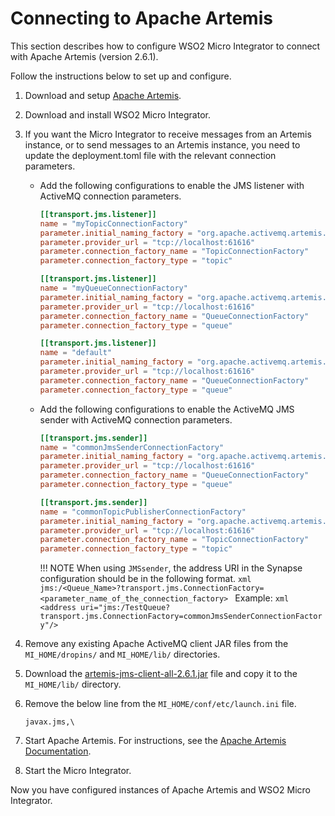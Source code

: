# Connecting to Apache Artemis

This section describes how to configure WSO2 Micro Integrator to connect with Apache Artemis (version 2.6.1).

Follow the instructions below to set up and configure.

1.  Download and setup [Apache Artemis](https://activemq.apache.org/artemis/).
2.  Download and install WSO2 Micro Integrator.
3.  If you want the Micro Integrator to receive messages from an Artemis instance, or to send messages to an Artemis instance, you need to update the deployment.toml file with the relevant connection parameters.

    - Add the following configurations to enable the JMS listener with ActiveMQ connection parameters.
        ```toml
        [[transport.jms.listener]]
        name = "myTopicConnectionFactory"
        parameter.initial_naming_factory = "org.apache.activemq.artemis.jndi.ActiveMQInitialContextFactory"
        parameter.provider_url = "tcp://localhost:61616"
        parameter.connection_factory_name = "TopicConnectionFactory"
        parameter.connection_factory_type = "topic"

        [[transport.jms.listener]]
        name = "myQueueConnectionFactory"
        parameter.initial_naming_factory = "org.apache.activemq.artemis.jndi.ActiveMQInitialContextFactory"
        parameter.provider_url = "tcp://localhost:61616"
        parameter.connection_factory_name = "QueueConnectionFactory"
        parameter.connection_factory_type = "queue"

        [[transport.jms.listener]]
        name = "default"
        parameter.initial_naming_factory = "org.apache.activemq.artemis.jndi.ActiveMQInitialContextFactory"
        parameter.provider_url = "tcp://localhost:61616"
        parameter.connection_factory_name = "QueueConnectionFactory"
        parameter.connection_factory_type = "queue"
        ```

    - Add the following configurations to enable the ActiveMQ JMS sender with ActiveMQ connection parameters.
        ```toml
        [[transport.jms.sender]]
        name = "commonJmsSenderConnectionFactory"
        parameter.initial_naming_factory = "org.apache.activemq.artemis.jndi.ActiveMQInitialContextFactory"
        parameter.provider_url = "tcp://localhost:61616"
        parameter.connection_factory_name = "QueueConnectionFactory"
        parameter.connection_factory_type = "queue"

        [[transport.jms.sender]]
        name = "commonTopicPublisherConnectionFactory"
        parameter.initial_naming_factory = "org.apache.activemq.artemis.jndi.ActiveMQInitialContextFactory"
        parameter.provider_url = "tcp://localhost:61616"
        parameter.connection_factory_name = "TopicConnectionFactory"
        parameter.connection_factory_type = "topic"
        ```
      
        !!! NOTE
            When using `JMSsender`, the address URI in the Synapse configuration should be in the following format.
            ```xml
            jms:/<Queue_Name>?transport.jms.ConnectionFactory=<parameter_name_of_the_connection_factory>
            ```
            Example:
            ```xml
            <address uri="jms:/TestQueue?transport.jms.ConnectionFactory=commonJmsSenderConnectionFactory"/>
            ```

4.  Remove any existing Apache ActiveMQ client JAR files from the `MI_HOME/dropins/` and `MI_HOME/lib/` directories.  
5.  Download the [artemis-jms-client-all-2.6.1.jar](https://mvnrepository.com/artifact/org.apache.activemq/artemis-jms-client-all/2.6.1) file and copy it to the `MI_HOME/lib/` directory.  
6.  Remove the below line from the `MI_HOME/conf/etc/launch.ini` file.  

    ```text
    javax.jms,\
    ```
    
7.  Start Apache Artemis. For instructions, see the [Apache Artemis Documentation](https://activemq.apache.org/artemis/docs.html).
8.  Start the Micro Integrator.

Now you have configured instances of Apache Artemis and WSO2 Micro Integrator.